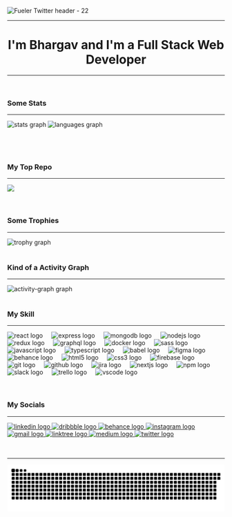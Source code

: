 ![Fueler Twitter header - 22](https://github.com/user-attachments/assets/8c3f0ec8-b8f0-4535-81b9-9ec2021d0cfa)

---

<h1 align="center">I'm Bhargav and I'm a Full Stack Web Developer</h1>

--- 

<br/>
<div align="left"> <h3> Some Stats </h3> </div>

---

<div align="left">
  <img src="https://github-readme-stats.vercel.app/api?username=bhargavtibadiya&hide_title=false&hide_rank=false&show_icons=true&include_all_commits=true&count_private=true&disable_animations=false&theme=dracula&locale=en&hide_border=false&order=1" height="150" alt="stats graph"  />
<!--   api not working so commenting for now -->
<!--   <img src="https://streak-stats.demolab.com?user=bhargavtibadiya&locale=en&mode=daily&theme=dracula&hide_border=false&border_radius=5&order=3" height="150" alt="streak graph"  /> -->
  <img src="https://github-readme-stats.vercel.app/api/top-langs?username=bhargavtibadiya&locale=en&hide_title=false&layout=compact&card_width=350&langs_count=5&theme=dracula&hide_border=false&order=2" height="150" alt="languages graph"  />
</div>

###
  
<br/>
<br/>

<div align="left"> <h3> My Top Repo </h3> </div>

---

![](https://github-contributor-stats.vercel.app/api?username=bhargavtibadiya&limit=5&theme=dracula&combine_all_yearly_contributions=true)

<br/>

  <div align="left"> <h3> Some Trophies </h3> </div>

---

  <img src="https://github-profile-trophy.vercel.app?username=bhargavtibadiya&theme=dracula&column=-1&row=1&margin-w=8&margin-h=8&no-bg=false&no-frame=false&order=4" height="150" alt="trophy graph"  />

<br/>
<br/>

  <div align="left"> <h3> Kind of a Activity Graph </h3> </div>

---

  <img src="https://github-readme-activity-graph.vercel.app/graph?username=bhargavtibadiya&radius=16&theme=react&area=true&order=5" height="300" alt="activity-graph graph"  />
</div>

<br clear="both">
<br/>

<div align="left"> <h3> My Skill </h3> </div>

---

<div align="left">
  <img src="https://cdn.jsdelivr.net/gh/devicons/devicon/icons/react/react-original.svg" height="40" alt="react logo" style="height:40px;" />
  <img width="12" style="width:12px;" />
  <img src="https://cdn.jsdelivr.net/gh/devicons/devicon/icons/express/express-original.svg" height="40" alt="express logo" style="height:40px;"  />
  <img width="12" style="width:12px;" />
  <img src="https://cdn.jsdelivr.net/gh/devicons/devicon/icons/mongodb/mongodb-original.svg" height="40" alt="mongodb logo" style="height:40px;"  />
  <img width="12" style="width:12px;" />
  <img src="https://cdn.jsdelivr.net/gh/devicons/devicon/icons/nodejs/nodejs-original.svg" height="40" alt="nodejs logo" style="height:40px;"  />
  <img width="12" style="width:12px;" />
  <img src="https://cdn.jsdelivr.net/gh/devicons/devicon/icons/redux/redux-original.svg" height="40" alt="redux logo" style="height:40px;"  />
  <img width="12" style="width:12px;" />
  <img src="https://cdn.jsdelivr.net/gh/devicons/devicon/icons/graphql/graphql-plain.svg" height="40" alt="graphql logo" style="height:40px;"  />
  <img width="12" style="width:12px;" />
  <img src="https://cdn.jsdelivr.net/gh/devicons/devicon/icons/docker/docker-original.svg" height="40" alt="docker logo" style="height:40px;"  />
  <img width="12" style="width:12px;" />
  <img src="https://cdn.jsdelivr.net/gh/devicons/devicon/icons/sass/sass-original.svg" height="40" alt="sass logo" style="height:40px;"  />
  <img width="12" style="width:12px;" />
  <img src="https://cdn.jsdelivr.net/gh/devicons/devicon/icons/javascript/javascript-original.svg" height="40" alt="javascript logo" style="height:40px;"  />
  <img width="12" style="width:12px;" />
  <img src="https://cdn.jsdelivr.net/gh/devicons/devicon/icons/typescript/typescript-original.svg" height="40" alt="typescript logo" style="height:40px;"  />
  <img width="12" style="width:12px;" />
  <img src="https://cdn.jsdelivr.net/gh/devicons/devicon/icons/babel/babel-original.svg" height="40" alt="babel logo" style="height:40px;"  />
  <img width="12" style="width:12px;" />
  <img src="https://cdn.jsdelivr.net/gh/devicons/devicon/icons/figma/figma-original.svg" height="40" alt="figma logo" style="height:40px;"  />
  <img width="12" style="width:12px;" />
  <img src="https://cdn.jsdelivr.net/gh/devicons/devicon/icons/behance/behance-original.svg" height="40" alt="behance logo" style="height:40px;"  />
  <img width="12" style="width:12px;" />
  <img src="https://cdn.jsdelivr.net/gh/devicons/devicon/icons/html5/html5-original.svg" height="40" alt="html5 logo" style="height:40px;" />
  <img width="12" style="width:12px;" />
  <img src="https://cdn.jsdelivr.net/gh/devicons/devicon/icons/css3/css3-original.svg" height="40" alt="css3 logo" style="height:40px;" />
  <img width="12" style="width:12px;" />
  <img src="https://cdn.jsdelivr.net/gh/devicons/devicon/icons/firebase/firebase-plain.svg" height="40" alt="firebase logo" style="height:40px;" />
  <img width="12" style="width:12px;" />
  <img src="https://cdn.jsdelivr.net/gh/devicons/devicon/icons/git/git-original.svg" height="40" alt="git logo" style="height:40px;" />
  <img width="12" style="width:12px;" />
  <img src="https://cdn.jsdelivr.net/gh/devicons/devicon/icons/github/github-original.svg" height="40" alt="github logo" style="height:40px;" />
  <img width="12" style="width:12px;" />
  <img src="https://cdn.jsdelivr.net/gh/devicons/devicon/icons/jira/jira-original.svg" height="40" alt="jira logo" style="height:40px;" />
  <img width="12" style="width:12px;" />
  <img src="https://cdn.jsdelivr.net/gh/devicons/devicon/icons/nextjs/nextjs-original.svg" height="40" alt="nextjs logo" style="height:40px;" />
  <img width="12" style="width:12px;" />
  <img src="https://cdn.jsdelivr.net/gh/devicons/devicon/icons/npm/npm-original-wordmark.svg" height="40" alt="npm logo" style="height:40px;" />
  <img width="12" style="width:12px;" />
  <img src="https://cdn.jsdelivr.net/gh/devicons/devicon/icons/slack/slack-original.svg" height="40" alt="slack logo" style="height:40px;" />
  <img width="12" style="width:12px;" />
  <img src="https://cdn.jsdelivr.net/gh/devicons/devicon/icons/trello/trello-plain.svg" height="40" alt="trello logo" style="height:40px;" />
  <img width="12" style="width:12px;" />
  <img src="https://cdn.jsdelivr.net/gh/devicons/devicon/icons/vscode/vscode-original.svg" height="40" alt="vscode logo" style="height:40px;" />
</div>

<br/>
<br/>

<div align="left"> <h3> My Socials </h3> </div>

---

<div align="left">
  <a href="https://www.linkedin.com/in/bhargavtibadiya/" target="_blank">
    <img src="https://img.shields.io/static/v1?message=LinkedIn&logo=linkedin&label=&color=0077B5&logoColor=white&labelColor=&style=for-the-badge" height="35" alt="linkedin logo"  />
  </a>
  <a href="https://dribbble.com/bhargav_tibadiya" target="_blank">
    <img src="https://img.shields.io/static/v1?message=Dribbble&logo=dribbble&label=&color=EA4C89&logoColor=white&labelColor=&style=for-the-badge" height="35" alt="dribbble logo"  />
  </a>
  
  <a href="https://www.behance.net/bhargavtibadiya" target="_blank">
    <img src="https://img.shields.io/static/v1?message=Behance&logo=behance&label=&color=1769ff&logoColor=white&labelColor=&style=for-the-badge" height="35" alt="behance logo"  />
  </a>
  
  <a href="http://instagram.com/bhxrgxv.in" target="_blank">
    <img src="https://img.shields.io/static/v1?message=Instagram&logo=instagram&label=&color=E4405F&logoColor=white&labelColor=&style=for-the-badge" height="35" alt="instagram logo"  />
  </a>
  
  <a href="mailto:bhargavptibadiya.tbp@gmail.com" target="_blank">
    <img src="https://img.shields.io/static/v1?message=Gmail&logo=gmail&label=&color=14213D&logoColor=white&labelColor=&style=for-the-badge" height="35" alt="gmail logo"  />
  </a>
  
  <a href="https://linktr.ee/bhargav_tibadiya" target="_blank">
    <img src="https://img.shields.io/static/v1?message=Linktree&logo=linktree&label=&color=A45CB9&logoColor=white&labelColor=&style=for-the-badge" height="35" alt="linktree logo"  />
  </a>
  
  <a href="https://medium.com/@bhargavtibadiya" target="_blank">
    <img src="https://img.shields.io/static/v1?message=Medium&logo=medium&label=&color=12100E&logoColor=white&labelColor=&style=for-the-badge" height="35" alt="medium logo"  />
  </a>
  
  <a href="https://twitter.com/Bhxrgxvv" target="_blank">
    <img src="https://img.shields.io/static/v1?message=Twitter&logo=twitter&label=&color=1DA1F2&logoColor=white&labelColor=&style=for-the-badge" height="35" alt="twitter logo"  />
  </a>
  
</div>

<br/>
<br/>

---

<img src="https://raw.githubusercontent.com/bhargavtibadiya/bhargavtibadiya/output/snake.svg" alt="Snake animation" />

